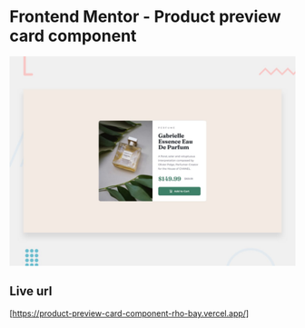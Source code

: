 # Frontend Mentor - Product preview card component

![Design preview for the Product preview card component coding challenge](./design/desktop-preview.jpg)

## Live url
[https://product-preview-card-component-rho-bay.vercel.app/]
